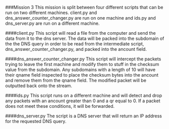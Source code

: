 ###Mission 3
This mission is split between four different scripts that can be run on two different machines. client.py and dns_answer_counter_changer.py are run on one machine and ids.py and dns_server.py are run on a different machine.

####client.py
This script will read a file from the computer and send the data from it to the dns server. The data will be packed into the subdomain of the the DNS query in order to be read from the intermediate script, dns_answer_counter_changer.py, and packed into the ancount field.

####dns\_answer\_counter\_changer.py
This script will intercept the packets trying to leave the first machine and modify them to stuff in the checksum value from the subdomain. Any subdomains with a length of 10 will have their qname field inspected to place the checksum bytes into the ancount and remove them from the qname field. The modified packet will be outputted back onto the stream.

####ids.py
This script runs on a different machine and will detect and drop any packets with an ancount greater than 0 and a qr equal to 0. If a packet does not meet these conditions, it will be forwarded.

####dns_server.py
The script is a DNS server that will return an IP address for the requested DNS query.
